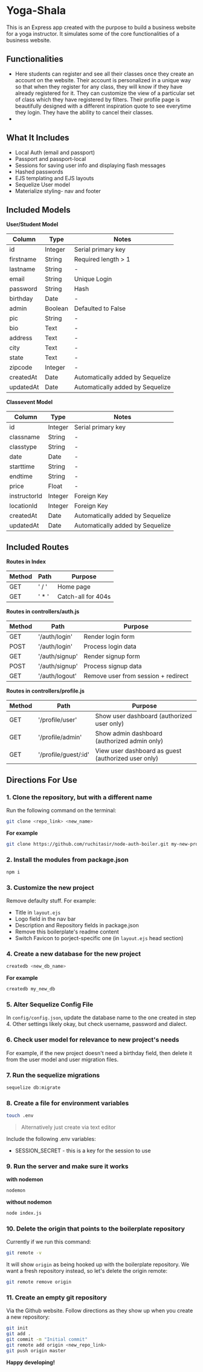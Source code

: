 # Yoga-Shala
This is an Express app created with the purpose to build a business website for a yoga instructor. It simulates some of the core functionalities of a business website. 

## Functionalities 
* Here students can register and see all their classes once they create an account on the website. Their account is personalized in a unique way so that when they register for any class, they will know if they have already registered for it. They can customize the view of a particular set of class which they have registered by filters. Their profile page is beautifully designed with a different inspiration quote to see everytime they login. They have the ability to cancel their classes.
* 


## What It Includes

* Local Auth (email and passport)
* Passport and passport-local
* Sessions for saving user info and displaying flash messages
* Hashed passwords
* EJS templating and EJS layouts
* Sequelize User model
* Materialize styling- nav and footer

## Included Models

**User/Student Model**

|  Column | Type | Notes |
|----------------|---------------|------------------------|
| id | Integer | Serial primary key | 
| firstname | String | Required length > 1 |
| lastname | String | - |
| email | String | Unique Login |
| password |String | Hash |
| birthday | Date | - |
| admin | Boolean | Defaulted to False |
| pic | String | - |
| bio | Text | - |
| address | Text | - |
| city | Text | - |
| state | Text | - |
| zipcode | Integer | - |
| createdAt | Date | Automatically added by Sequelize |
| updatedAt | Date | Automatically added by Sequelize |


**Classevent Model**

|  Column | Type | Notes |
|----------------|---------------|------------------------|
| id | Integer | Serial primary key | 
| classname | String | - |
| classtype | String | - |
| date | Date | - |
| starttime | String | - |
| endtime | String | - |
| price | Float | - |
| instructorId | Integer | Foreign Key |
| locationId | Integer | Foreign Key |
| createdAt | Date | Automatically added by Sequelize |
| updatedAt | Date | Automatically added by Sequelize |

## Included Routes

**Routes in Index**

| Method | Path | Purpose |
|------------|------------------------------|------------------------|
| GET | ' /  ' | Home page |
| GET | ' * ' | Catch-all for 404s |

**Routes in controllers/auth.js**

| Method | Path | Purpose |
|------------|------------------------------|------------------------|
| GET | '/auth/login' | Render login form |
| POST | '/auth/login' | Process login data |
| GET | '/auth/signup' | Render signup form |
| POST | '/auth/signup' | Process signup data |
| GET | '/auth/logout' | Remove user from session + redirect |

**Routes in controllers/profile.js**

| Method | Path | Purpose |
|------------|------------------------------|------------------------|
| GET | '/profile/user' | Show user dashboard (authorized user only) |
| GET | '/profile/admin' | Show admin dashboard (authorized admin only) |
| GET | '/profile/guest/:id' | View user dashboard as guest (authorized user only) |

## Directions For Use

### 1. Clone the repository, but with a different name

Run the following command on the terminal:

```sh
git clone <repo_link> <new_name>
```
**For example**

```sh
git clone https://github.com/ruchitasir/node-auth-boiler.git my-new-project
```

### 2. Install the modules from package.json

```sh
npm i
```

### 3. Customize the new project

Remove defaulty stuff. For example:

* Title in `layout.ejs`
* Logo field in the nav bar
* Description and Repository fields in package.json
* Remove this boilerplate's readme content
* Switch Favicon to porject-specific one (in `layout.ejs` head section)

### 4. Create a new database for the new project

```sh
createdb <new_db_name>
```

**For example**

```sh
createdb my_new_db
```

### 5. Alter Sequelize Config File

In `config/config.json`, update the database name to the one created in step 4. Other settings likely okay, but check username, password and dialect.

### 6. Check user model for relevance to new project's needs

For example, if the new project doesn't need a birthday field, then delete it from the user model and user migration files.

### 7. Run the sequelize migrations

```sh
sequelize db:migrate
```
### 8. Create a file for environment variables

```sh
touch .env
```

> Alternatively just create via text editor

Include the following .env variables:

* SESSION_SECRET - this is a key for the session to use

### 9. Run the server and make sure it works

**with nodemon**

```sh
nodemon
```

**without nodemon**

```sh
node index.js
```

### 10. Delete the origin that points to the boilerplate repository

Currently if we run this command:

```sh
git remote -v
```

It will show `origin` as being hooked up with the boilerplate repository. We want a fresh repository instead, so let's delete the origin remote:


```sh
git remote remove origin
```

### 11. Create an empty git repository

Via the Github website. Follow directions as they show up when you create a new repository:

```sh
git init
git add .
git commit -m "Initial commit"
git remote add origin <new_repo_link>
git push origin master
```

**Happy developing!**








